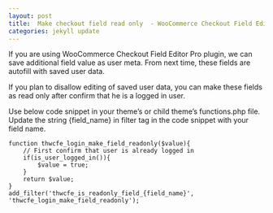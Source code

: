 ```yaml
---
layout: post
title:  Make checkout field read only  - WooCommerce Checkout Field Editor Pro
categories: jekyll update
---
```


If you are using WooCommerce Checkout Field Editor Pro plugin, we can save additional field value as user meta. From next time, these fields are autofill with saved user data.

If you plan to disallow editing of saved user data, you can make these fields as read only after confirm that he is a logged in user.

Use below code snippet in your theme’s or child theme’s functions.php file. Update the string {field_name} in filter tag in the code snippet with your field name.

	function thwcfe_login_make_field_readonly($value){
		// First confirm that user is already logged in
		if(is_user_logged_in()){
			$value = true; 		
		}
		return $value;	
	}
	add_filter('thwcfe_is_readonly_field_{field_name}', 'thwcfe_login_make_field_readonly');
